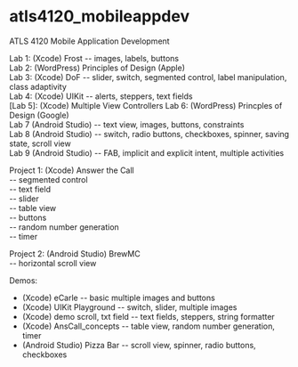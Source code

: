 # atls4120_mobileappdev
ATLS 4120 Mobile Application Development

Lab 1: (Xcode) Frost -- images, labels, buttons\
Lab 2: (WordPress) Principles of Design (Apple)\
Lab 3: (Xcode) DoF -- slider, switch, segmented control, label manipulation, class adaptivity\
Lab 4: (Xcode) UIKit -- alerts, steppers, text fields\
[Lab 5]: (Xcode) Multiple View Controllers
Lab 6: (WordPress) Princples of Design (Google)\
Lab 7 (Android Studio) -- text view, images, buttons, constraints\
Lab 8 (Android Studio) -- switch, radio buttons, checkboxes, spinner, saving state, scroll view\
Lab 9 (Android Studio) -- FAB, implicit and explicit intent, multiple activities

Project 1: (Xcode) Answer the Call\
    -- segmented control\
    -- text field\
    -- slider\
    -- table view\
    -- buttons\
    -- random number generation\
    -- timer
    
Project 2: (Android Studio) BrewMC\
    -- horizontal scroll view

Demos:
* (Xcode) eCarle -- basic multiple images and buttons
* (Xcode) UIKit Playground -- switch, slider, multiple images
* (Xcode) demo scroll, txt field -- text fields, steppers, string formatter
* (Xcode) AnsCall_concepts -- table view, random number generation, timer
* (Android Studio) Pizza Bar -- scroll view, spinner, radio buttons, checkboxes
